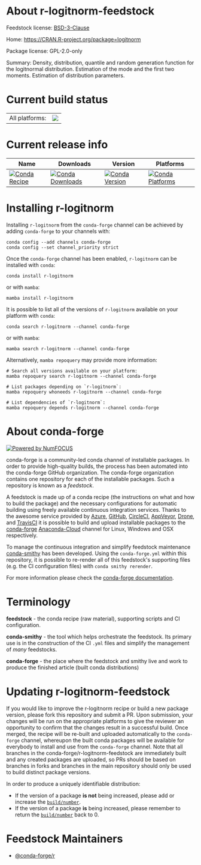 About r-logitnorm-feedstock
===========================

Feedstock license: [BSD-3-Clause](https://github.com/conda-forge/r-logitnorm-feedstock/blob/main/LICENSE.txt)

Home: https://CRAN.R-project.org/package=logitnorm

Package license: GPL-2.0-only

Summary: Density, distribution, quantile and random generation function for the logitnormal distribution. Estimation of the mode and the first two moments. Estimation of distribution parameters.

Current build status
====================


<table><tr><td>All platforms:</td>
    <td>
      <a href="https://dev.azure.com/conda-forge/feedstock-builds/_build/latest?definitionId=17860&branchName=main">
        <img src="https://dev.azure.com/conda-forge/feedstock-builds/_apis/build/status/r-logitnorm-feedstock?branchName=main">
      </a>
    </td>
  </tr>
</table>

Current release info
====================

| Name | Downloads | Version | Platforms |
| --- | --- | --- | --- |
| [![Conda Recipe](https://img.shields.io/badge/recipe-r--logitnorm-green.svg)](https://anaconda.org/conda-forge/r-logitnorm) | [![Conda Downloads](https://img.shields.io/conda/dn/conda-forge/r-logitnorm.svg)](https://anaconda.org/conda-forge/r-logitnorm) | [![Conda Version](https://img.shields.io/conda/vn/conda-forge/r-logitnorm.svg)](https://anaconda.org/conda-forge/r-logitnorm) | [![Conda Platforms](https://img.shields.io/conda/pn/conda-forge/r-logitnorm.svg)](https://anaconda.org/conda-forge/r-logitnorm) |

Installing r-logitnorm
======================

Installing `r-logitnorm` from the `conda-forge` channel can be achieved by adding `conda-forge` to your channels with:

```
conda config --add channels conda-forge
conda config --set channel_priority strict
```

Once the `conda-forge` channel has been enabled, `r-logitnorm` can be installed with `conda`:

```
conda install r-logitnorm
```

or with `mamba`:

```
mamba install r-logitnorm
```

It is possible to list all of the versions of `r-logitnorm` available on your platform with `conda`:

```
conda search r-logitnorm --channel conda-forge
```

or with `mamba`:

```
mamba search r-logitnorm --channel conda-forge
```

Alternatively, `mamba repoquery` may provide more information:

```
# Search all versions available on your platform:
mamba repoquery search r-logitnorm --channel conda-forge

# List packages depending on `r-logitnorm`:
mamba repoquery whoneeds r-logitnorm --channel conda-forge

# List dependencies of `r-logitnorm`:
mamba repoquery depends r-logitnorm --channel conda-forge
```


About conda-forge
=================

[![Powered by
NumFOCUS](https://img.shields.io/badge/powered%20by-NumFOCUS-orange.svg?style=flat&colorA=E1523D&colorB=007D8A)](https://numfocus.org)

conda-forge is a community-led conda channel of installable packages.
In order to provide high-quality builds, the process has been automated into the
conda-forge GitHub organization. The conda-forge organization contains one repository
for each of the installable packages. Such a repository is known as a *feedstock*.

A feedstock is made up of a conda recipe (the instructions on what and how to build
the package) and the necessary configurations for automatic building using freely
available continuous integration services. Thanks to the awesome service provided by
[Azure](https://azure.microsoft.com/en-us/services/devops/), [GitHub](https://github.com/),
[CircleCI](https://circleci.com/), [AppVeyor](https://www.appveyor.com/),
[Drone](https://cloud.drone.io/welcome), and [TravisCI](https://travis-ci.com/)
it is possible to build and upload installable packages to the
[conda-forge](https://anaconda.org/conda-forge) [Anaconda-Cloud](https://anaconda.org/)
channel for Linux, Windows and OSX respectively.

To manage the continuous integration and simplify feedstock maintenance
[conda-smithy](https://github.com/conda-forge/conda-smithy) has been developed.
Using the ``conda-forge.yml`` within this repository, it is possible to re-render all of
this feedstock's supporting files (e.g. the CI configuration files) with ``conda smithy rerender``.

For more information please check the [conda-forge documentation](https://conda-forge.org/docs/).

Terminology
===========

**feedstock** - the conda recipe (raw material), supporting scripts and CI configuration.

**conda-smithy** - the tool which helps orchestrate the feedstock.
                   Its primary use is in the construction of the CI ``.yml`` files
                   and simplify the management of *many* feedstocks.

**conda-forge** - the place where the feedstock and smithy live and work to
                  produce the finished article (built conda distributions)


Updating r-logitnorm-feedstock
==============================

If you would like to improve the r-logitnorm recipe or build a new
package version, please fork this repository and submit a PR. Upon submission,
your changes will be run on the appropriate platforms to give the reviewer an
opportunity to confirm that the changes result in a successful build. Once
merged, the recipe will be re-built and uploaded automatically to the
`conda-forge` channel, whereupon the built conda packages will be available for
everybody to install and use from the `conda-forge` channel.
Note that all branches in the conda-forge/r-logitnorm-feedstock are
immediately built and any created packages are uploaded, so PRs should be based
on branches in forks and branches in the main repository should only be used to
build distinct package versions.

In order to produce a uniquely identifiable distribution:
 * If the version of a package **is not** being increased, please add or increase
   the [``build/number``](https://docs.conda.io/projects/conda-build/en/latest/resources/define-metadata.html#build-number-and-string).
 * If the version of a package **is** being increased, please remember to return
   the [``build/number``](https://docs.conda.io/projects/conda-build/en/latest/resources/define-metadata.html#build-number-and-string)
   back to 0.

Feedstock Maintainers
=====================

* [@conda-forge/r](https://github.com/conda-forge/r/)

